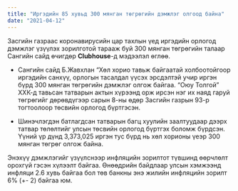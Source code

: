 ```yaml
---
title: "Иргэдийн 85 хувьд 300 мянган төгрөгийн дэмжлэг олгоод байна"
date: "2021-04-12"
---
```


Засгийн газраас коронавирусийн цар тахлын үед иргэдийн орлогод дэмжлэг үзүүлэх зорилготой тарааж буй 300 мянган төгрөгийн талаар Сангийн сайд өчигдөр **Clubhouse**-д мэдээлэл өглөө.

- Сангийн сайд Б.Жавхлан “Хөл хорио тавьж байгаатай холбоотойгоор иргэдийн санхүү, орлогын тасалдал үүсэх эрсдэлтэй учир иргэн бүрд 300 мянган төгрөгийн дэмжлэг олгож байгаа. “Оюу Толгой” ХХК-д тавьсан татварын актын хүрээнд орж ирсэн нэг их наяд гаруй төгрөгийг дөрөвдүгээр сарын 8-ны өдөр Засгийн газрын 93-р тогтоолоор төсвийн орлогод бүртгэсэн.

- Шинэчлэгдэн батлагдсан татварын багц хуулийн заалтуудаар дээрх татвар төлөлтийг улсын төсвийн орлогод бүртгэх боломж бүрдсэн. Үүний үр дүнд 3,373,025 иргэн тус бүрд нь хөл хорионы үеэр 300 мянган төгрөг олгож байна.

Энэхүү дэмжлэгийг үзүүлснээр инфляцийн зорилтот түвшинд өөрчлөлт орохгүй гэсэн хүлээлт байгаа. Өнөөдрийн байдлаар улсын хэмжээнд инфляци 2.6 хувь байгаа бол төв банкны энэ жилийн инфляцийн зорилт 6% (+- 2) байгаа юм.
